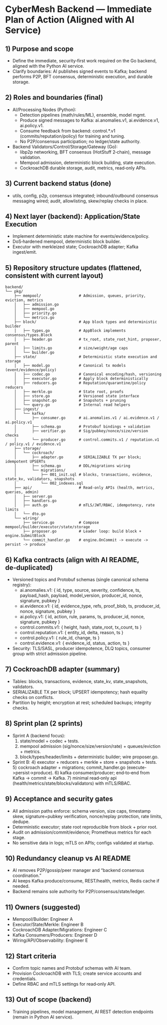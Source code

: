 # CyberMesh Backend — Immediate Plan of Action (Aligned with AI Service)

## 1) Purpose and scope
- Define the immediate, security‑first work required on the Go backend, aligned with the Python AI service.
- Clarify boundaries: AI publishes signed events to Kafka; backend performs P2P, BFT consensus, deterministic execution, and durable storage.

## 2) Roles and boundaries (final)
- AI/Processing Nodes (Python):
  - Detection pipelines (math/rules/ML), ensemble, model mgmt.
  - Produce signed messages to Kafka: ai.anomalies.v1, ai.evidence.v1, ai.policy.v1.
  - Consume feedback from backend: control.*.v1 (commits/reputation/policy) for training and tuning.
  - No P2P/consensus participation; no ledger/state authority.
- Backend Validators/Control/Storage/Gateway (Go):
  - libp2p networking, BFT consensus (HotStuff 2‑chain), message validation.
  - Mempool admission, deterministic block building, state execution.
  - CockroachDB durable storage, audit, metrics, read‑only APIs.

## 3) Current backend status (done)
- utils, config, p2p, consensus integrated; inbound/outbound consensus messaging wired; audit, allowlisting, skew/replay checks in place.

## 4) Next layer (backend): Application/State Execution
- Implement deterministic state machine for events/evidence/policy.
- DoS‑hardened mempool, deterministic block builder.
- Executor with merkleized state; CockroachDB adapter; Kafka ingest/emit.

## 5) Repository structure updates (flattened, consistent with current layout)
```
backend/
└── pkg/
    ├── mempool/                 # Admission, queues, priority, eviction, metrics
    │   ├── admission.go
    │   ├── mempool.go
    │   ├── priority.go
    │   └── metrics.go
    ├── block/                   # App block types and deterministic builder
    │   ├── types.go             # AppBlock implements consensus/types.Block
    │   ├── header.go            # tx_root, state_root_hint, proposer, parent
    │   ├── limits.go            # size/weight/age caps
    │   └── builder.go
    ├── state/                   # Deterministic state execution and storage
    │   ├── model.go             # Canonical tx models (event/evidence/policy)
    │   ├── codec.go             # Canonical encoding/hash, versioning
    │   ├── executor.go          # Apply block deterministically
    │   ├── reducers.go          # Reputation/quarantine/policy reducers
    │   ├── merkle.go            # State root, proofs
    │   ├── store.go             # Versioned state interface
    │   ├── snapshot.go          # Snapshots + pruning
    │   └── query.go             # Internal read helpers
    ├── ingest/
    │   └── kafka/
    │       ├── consumer.go      # ai.anomalies.v1 / ai.evidence.v1 / ai.policy.v1
    │       ├── schema.go        # Protobuf bindings + validation
    │       ├── verifier.go      # Sig/pubkey/nonce/size/version checks
    │       └── producer.go      # control.commits.v1 / reputation.v1 / policy.v1 / evidence.v1
    ├── storage/
    │   └── cockroach/
    │       ├── adapter.go       # SERIALIZABLE TX per block; idempotent UPSERTs
    │       ├── schema.go        # DDL/migrations wiring
    │       └── migrations/
    │           ├── 001_init.sql # blocks, transactions, evidence, state_kv, validators, snapshots
    │           └── 002_indexes.sql
    ├── api/                     # Read‑only APIs (health, metrics, queries, admin)
    │   ├── server.go
    │   ├── handlers.go
    │   ├── auth.go              # mTLS/JWT/RBAC, idempotency, rate limits
    │   └── dto.go
    └── wiring/
        ├── service.go           # Compose mempool/builder/executor/state/storage
        ├── proposer.go          # Leader loop: build block + engine.SubmitBlock
        └── commit_handler.go    # engine.OnCommit -> execute -> persist -> produce
```

## 6) Kafka contracts (align with AI README, de‑duplicated)
- Versioned topics and Protobuf schemas (single canonical schema registry):
  - ai.anomalies.v1: { id, type, source, severity, confidence, ts, payload_hash, payload, model_version, producer_id, nonce, signature, pubkey }
  - ai.evidence.v1: { id, evidence_type, refs, proof_blob, ts, producer_id, nonce, signature, pubkey }
  - ai.policy.v1: { id, action, rule, params, ts, producer_id, nonce, signature, pubkey }
  - control.commits.v1: { height, hash, state_root, tx_count, ts }
  - control.reputation.v1: { entity_id, delta, reason, ts }
  - control.policy.v1: { rule_id, change, ts }
  - control.evidence.v1: { evidence_id, status, action, ts }
- Security: TLS/SASL, producer idempotence, DLQ topics, consumer group with strict admission pipeline.

## 7) CockroachDB adapter (summary)
- Tables: blocks, transactions, evidence, state_kv, state_snapshots, validators.
- SERIALIZABLE TX per block; UPSERT idempotency; hash equality checks on conflicts.
- Partition by height; encryption at rest; scheduled backups; integrity checks.

## 8) Sprint plan (2 sprints)
- Sprint A (backend focus):
  1) state/model + codec + tests.
  2) mempool admission (sig/nonce/size/version/rate) + queues/eviction + metrics.
  3) block/types/header/limits + deterministic builder; wire proposer.go.
- Sprint B:
  4) executor + reducers + merkle + store + snapshots + tests.
  5) cockroach adapter + migrations; commit_handler.go (execute->persist->produce).
  6) kafka consumer/producer; end‑to‑end from Kafka → commit → Kafka.
  7) minimal read‑only api (health/metrics/state/blocks/validators) with mTLS/RBAC.

## 9) Acceptance and security gates
- All admission paths enforce: schema version, size caps, timestamp skew, signature+pubkey verification, nonce/replay protection, rate limits, dedupe.
- Deterministic executor; state root reproducible from block + prior root.
- Audit on admission/commit/evidence; Prometheus metrics for each stage.
- No sensitive data in logs; mTLS on APIs; configs validated at startup.

## 10) Redundancy cleanup vs AI README
- AI removes P2P/gossip/peer manager and “backend consensus coordination.”
- AI keeps Kafka produce/consume, REST/health, metrics, Redis cache if needed.
- Backend remains sole authority for P2P/consensus/state/ledger.

## 11) Owners (suggested)
- Mempool/Builder: Engineer A
- Executor/State/Merkle: Engineer B
- CockroachDB Adapter/Migrations: Engineer C
- Kafka Consumers/Producers: Engineer D
- Wiring/API/Observability: Engineer E

## 12) Start criteria
- Confirm topic names and Protobuf schemas with AI team.
- Provision CockroachDB with TLS; create service accounts and credentials.
- Define RBAC and mTLS settings for read‑only API.

## 13) Out of scope (backend)
- Training pipelines, model management, AI REST detection endpoints (remain in Python AI service).
